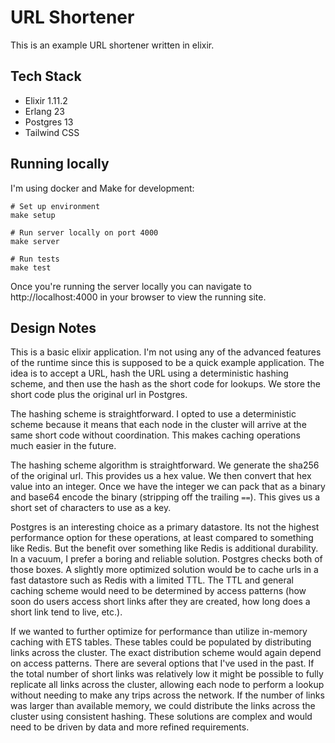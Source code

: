 # URL Shortener

This is an example URL shortener written in elixir.

## Tech Stack

* Elixir 1.11.2
* Erlang 23
* Postgres 13
* Tailwind CSS

## Running locally

I'm using docker and Make for development:

```
# Set up environment
make setup

# Run server locally on port 4000
make server

# Run tests
make test
```

Once you're running the server locally you can navigate to http://localhost:4000
in your browser to view the running site.

## Design Notes

This is a basic elixir application. I'm not using any of the advanced features
of the runtime since this is supposed to be a quick example application. The idea
is to accept a URL, hash the URL using a deterministic hashing scheme, and then
use the hash as the short code for lookups. We store the short code plus the original
url in Postgres.

The hashing scheme is straightforward. I opted to use a deterministic scheme because
it means that each node in the cluster will arrive at the same short code without
coordination. This makes caching operations much easier in the future.

The hashing scheme algorithm is straightforward. We generate the sha256 of the original url.
This provides us a hex value. We then convert that hex value into an integer.
Once we have the integer we can pack that as a binary and base64 encode the binary (stripping off 
the trailing `==`). This gives us a short set of characters to use as a key.

Postgres is an interesting choice as a primary datastore. Its not the highest
performance option for these operations, at least compared to something like
Redis. But the benefit over something like Redis is additional durability.
In a vacuum, I prefer a boring and reliable solution. Postgres checks both of
those boxes. A slightly more optimized solution would be to cache urls in a fast
datastore such as Redis with a limited TTL. The TTL and general caching scheme
would need to be determined by access patterns (how soon do users access short
links after they are created, how long does a short link tend to live, etc.).

If we wanted to further optimize for performance than utilize in-memory caching
with ETS tables. These tables could be populated by distributing links across
the cluster. The exact distribution scheme would again depend on access patterns.
There are several options that I've used in the past. If the total number of short
links was relatively low it might be possible to fully replicate all links across
the cluster, allowing each node to perform a lookup without needing to make any
trips across the network. If the number of links was larger than available memory,
we could distribute the links across the cluster using consistent hashing. These
solutions are complex and would need to be driven by data and more refined requirements.

